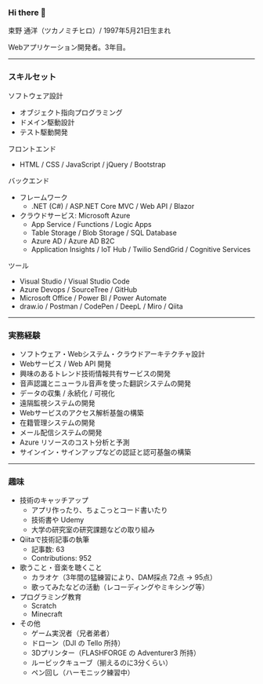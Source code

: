 ### Hi there 👋

束野 通洋（ツカノミチヒロ）/ 1997年5月21日生まれ

Webアプリケーション開発者。3年目。

---
### スキルセット
ソフトウェア設計
- オブジェクト指向プログラミング
- ドメイン駆動設計
- テスト駆動開発

フロントエンド
- HTML / CSS / JavaScript / jQuery / Bootstrap

バックエンド
- フレームワーク
  - .NET (C#) / ASP.NET Core MVC / Web API / Blazor
- クラウドサービス: Microsoft Azure
  - App Service / Functions / Logic Apps
  - Table Storage / Blob Storage / SQL Database
  - Azure AD / Azure AD B2C
  - Application Insights / IoT Hub / Twilio SendGrid / Cognitive Services

ツール
- Visual Studio / Visual Studio Code
- Azure Devops / SourceTree / GitHub
- Microsoft Office / Power BI / Power Automate
- draw.io / Postman / CodePen / DeepL / Miro / Qiita

---
### 実務経験
- ソフトウェア・Webシステム・クラウドアーキテクチャ設計
- Webサービス / Web API 開発
- 興味のあるトレンド技術情報共有サービスの開発
- 音声認識とニューラル音声を使った翻訳システムの開発
- データの収集 / 永続化 / 可視化
- 遠隔監視システムの開発
- Webサービスのアクセス解析基盤の構築
- 在籍管理システムの開発
- メール配信システムの開発
- Azure リソースのコスト分析と予測
- サインイン・サインアップなどの認証と認可基盤の構築

---
### 趣味
- 技術のキャッチアップ
  - アプリ作ったり、ちょこっとコード書いたり
  - 技術書や Udemy
  - 大学の研究室の研究課題などの取り組み
- Qiitaで技術記事の執筆
  - 記事数: 63
  - Contributions: 952
- 歌うこと・音楽を聴くこと
  - カラオケ（3年間の猛練習により、DAM採点 72点 → 95点）
  - 歌ってみたなどの活動（レコーディングやミキシング等）
- プログラミング教育
  - Scratch
  - Minecraft
- その他
  - ゲーム実況者（兄者弟者）
  - ドローン（DJI の Tello 所持）
  - 3Dプリンター（FLASHFORGE の Adventurer3 所持）
  - ルービックキューブ（揃えるのに3分くらい）
  - ペン回し（ハーモニック練習中）

<!--
**Michihiro-Tsukano/Michihiro-Tsukano** is a ✨ _special_ ✨ repository because its `README.md` (this file) appears on your GitHub profile.

Here are some ideas to get you started:

- 🔭 I’m currently working on ...
- 🌱 I’m currently learning ...
- 👯 I’m looking to collaborate on ...
- 🤔 I’m looking for help with ...
- 💬 Ask me about ...
- 📫 How to reach me: ...
- 😄 Pronouns: ...
- ⚡ Fun fact: ...
-->
